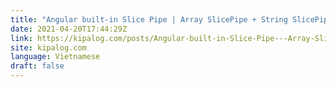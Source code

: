 ```yaml
---
title: "Angular built-in Slice Pipe | Array SlicePipe + String SlicePipe Example"
date: 2021-04-20T17:44:29Z
link: https://kipalog.com/posts/Angular-built-in-Slice-Pipe---Array-SlicePipe---String-SlicePipe-Example-d53baf2c-9476-4199-b351-d30e4bdb9e32?utm_medium=RSS&utm_source=news.12bit.vn
site: kipalog.com
language: Vietnamese
draft: false
---
```

